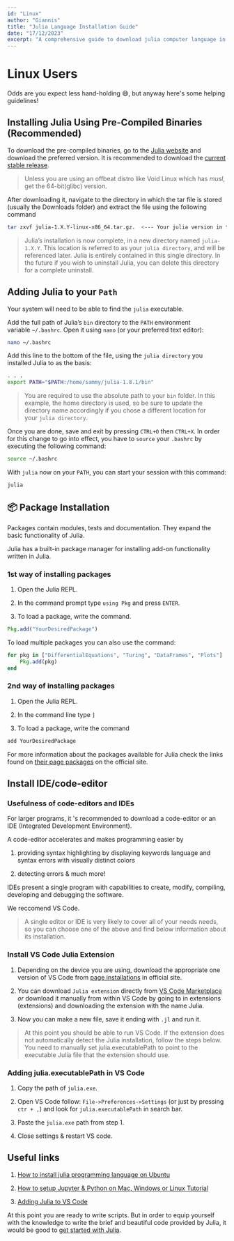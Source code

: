 ```yaml
---
id: "Linux"
author: "Giannis"
title: "Julia Language Installation Guide"
date: "17/12/2023"
excerpt: "A comprehensive guide to download julia computer language in a Linux machine"
---
```


# Linux Users

Odds are you expect less hand-holding 😄, but anyway here's some helping guidelines!

## Installing Julia Using Pre-Compiled Binaries (Recommended)

To download the pre-compiled binaries, go to the [Julia website](https://julialang.org/downloads/) and download the preferred version. It is recommended to download the [current stable release](https://julialang.org/downloads/#current_stable_release).

> Unless you are using an offbeat distro like Void Linux which has *musl*, get the 64-bit(glibc) version.

After downloading it, navigate to the directory in which the tar file is stored (usually the Downloads folder) and extract the file using the following command

```bash
tar zxvf julia-1.X.Y-linux-x86_64.tar.gz.  <--- Your julia version in the front!!
```

> Julia’s installation is now complete, in a new directory named `julia-1.X.Y`. This location is referred to as your `julia directory`, and will be referenced later. Julia is entirely contained in this single directory. In the future if you wish to uninstall Julia, you can delete this directory for a complete uninstall.

## Adding Julia to your `Path`

Your system will need to be able to find the `julia` executable.

Add the full path of Julia’s `bin` directory to the `PATH` environment variable `~/.bashrc`. Open it using `nano` (or your preferred text editor):

```bash
nano ~/.bashrc
```

Add this line to the bottom of the file, using the `julia directory` you installed Julia to as the basis:

```bash
. . .
export PATH="$PATH:/home/sammy/julia-1.8.1/bin"
```

> You are required to use the absolute path to your `bin` folder. In this example, the home directory is used, so be sure to update the directory name accordingly if you chose a different location for your `julia directory`.

Once you are done, save and exit by pressing `CTRL+O` then `CTRL+X`.
In order for this change to go into effect, you have to `source` your `.bashrc` by executing the following command:

```bash
source ~/.bashrc
```

With `julia` now on your `PATH`, you can start your session with this command:

```bash
julia
```

## 📦 Package Installation

Packages contain modules, tests and documentation. They expand the
basic functionality of Julia.

Julia has a built-in package manager for installing add-on functionality written in Julia.

### 1st way of installing packages

1. Open the Julia REPL.

2. In the command prompt type `using Pkg` and press `ENTER`.

3. To load a package, write the command.

```julia
Pkg.add("YourDesiredPackage")
```

To load multiple packages you can also use the command:

```julia
for pkg in ["DifferentialEquations", "Turing", "DataFrames", "Plots"]
    Pkg.add(pkg)
end
```

### 2nd way of installing packages

1. Open the Julia REPL.

2. In the command line type `]`

3. To load a package, write the command

```julia
add YourDesiredPackage
```

For more information about the packages available for Julia check the links found on [their page packages](https://julialang.org/packages/) on the official site.

## Install IDE/code-editor

### Usefulness of code-editors and IDEs

For larger programs, it 's recommended to download a code-editor or an IDE (Integrated Development Environment).

A code-editor accelerates and makes programming easier by

1. providing syntax highlighting by displaying keywords language and syntax errors with visually distinct colors

2. detecting errors & much more!

IDEs present a single program with capabilities to create, modify, compiling, developing and debugging the software.

We reccomend VS Code.

> A single editor or IDE is very likely to cover all of your needs needs, so you can choose one of the above and find below information about its installation.

### Install VS Code Julia Extension

1. Depending on the device you are using, download the appropriate one version of VS Code from [page installations](https://code.visualstudio.com/download) in official site.

2. You can download `Julia extension` directly from [VS Code Marketplace](https://marketplace.visualstudio.com/items?itemName=julialang.language-julia) _or_ download it manually from within VS Code by going to in extensions (extensions) and downloading the extension with the name Julia.

3. Now you can make a new file, save it ending with `.jl` and run it.

> At this point you should be able to run VS Code. If the extension does not automatically detect the Julia installation, follow the steps below. You need to manually set julia.executablePath to point to the executable Julia file that the extension should use.

### Adding julia.executablePath in VS Code

1. Copy the path of `julia.exe`.

2. Open VS Code follow: `File->Preferences->Settings` (or just by pressing `ctr + ,`) and look for `julia.executablePath` in search bar.
3. Paste the `julia.exe` path from step 1.
4. Close settings & restart VS code.

## Useful links

1. [How to install julia programming language on Ubuntu](https://www.digitalocean.com/community/tutorials/how-to-install-julia-programming-language-on-ubuntu-22-04)

2. [How to setup Jupyter & Python on Mac, Windows or Linux Tutorial](https://www.youtube.com/watch?v=9tPS-7TWjq0)

3. [Adding Julia to VS Code](https://www.julia-vscode.org/docs/stable/setup/)

At this point you are ready to write scripts.
But in order to equip yourself with the knowledge to write the brief
and beautiful code provided by Julia, it would be good to
[get started with Julia](http://localhost:3000/getting-started).
